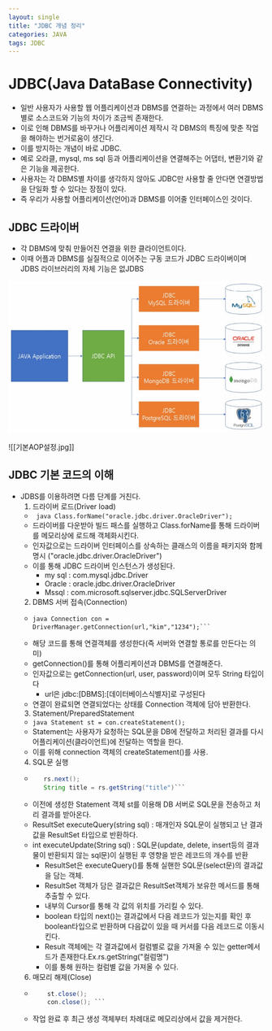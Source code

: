 ```yaml
---
layout: single
title: "JDBC 개념 정리"
categories: JAVA
tags: JDBC
---
```


# JDBC(Java DataBase Connectivity)
- 일반 사용자가 사용할 웹 어플리케이션과 DBMS를 연결하는 과정에서 여러 DBMS별로 소스코드와 기능의 차이가 조금씩 존재한다.
- 이로 인해 DBMS를 바꾸거나 어플리케이션 제작시 각 DBMS의 특징에 맞춘 작업을 해야하는 번거로움이 생긴다.
- 이를 방지하는 개념이 바로 JDBC.
- 예로 오라클, mysql, ms sql 등과 어플리케이션을 연결해주는 어댑터, 변환기와 같은 기능을 제공한다.
- 사용자는 각 DBMS별 차이를 생각하지 않아도 JDBC만 사용할 줄 안다면 연결방법을 단일화 할 수 있다는 장점이 있다.
- 즉 우리가 사용할 어플리케이션(언어)과 DBMS를 이어줄 인터페이스인 것이다.

## JDBC 드라이버
- 각 DBMS에 맞춰 만들어진 연결을 위한 클라이언트이다.
- 이때 어플과 DBMS를 실질적으로 이어주는 구동 코드가 JDBC 드라이버이며 JDBS 라이브러리의 자체 기능은 없JDBS

<img src="..//images/JDBC 구조.png" width="600" height="300">





![[기본AOP설정.jpg]]
## JDBC 기본 코드의 이해
- JDBS를 이용하려면 다름 단계를 거친다.
  1. 드라이버 로드(Driver load)
    - ``` java Class.forName("oracle.jdbc.driver.OracleDriver");```
    - 드라이버를 다운받아 빌드 패스를 실행하고 Class.forName를 통해 드라이버를 메모리상에 로드해 객체화시킨다.
    - 인자값으로는 드라이버 인터페이스를 상속하는 클래스의 이름을 패키지와 함께 명시 ("oracle.jdbc.driver.OracleDriver")
    - 이를 통해 JDBC 드라이버 인스턴스가 생성된다.
      - my sql : com.mysql.jdbc.Driver
      - Oracle : oracle.jdbc.driver.OracleDriver
      - Mssql : com.microsoft.sqlserver.jdbc.SQLServerDriver
  2. DBMS 서버 접속(Connection)
    - ```String url = "jdbs:orcle:thin:@localhost:1521:xepdb1";
      java Connection con = DriverManager.getConnection(url,"kim","1234");```
    - 해당 코드를 통해 연결객체를 생성한다(즉 서버와 연결할 통로를 만든다는 의미)
    - getConnection()를 통해 어플리케이션과 DBMS를 연결해준다.
    - 인자값으로는 getConnection(url, user, password)이며 모두 String 타입이다
      - url은 jdbc:[DBMS]:[데이터베이스식별자]로 구성된다
    - 연결이 완료되면 연결되었다는 상태를 Connection 객체에 담아 반환한다.
  3. Statement/PreparedStatement
    - ```java Statement st = con.createStatement();```
    - Statement는 사용자가 요청하는 SQL문을 DB에 전달하고 처리된 결과를 다시 어플리케이션(클라이언트)에 전달하는 역할을 한다.
    - 이를 위해 connection 객체의 createStatement()를 사용.
  4. SQL문 실행
    - ```java ResultSet re = st.executeQuery(sql);
         rs.next();
         String title = rs.getString("title")```
    - 이전에 생성한 Statement 객체 st를 이용해 DB 서버로 SQL문을 전송하고 처리 결과를 받아온다.
    - ResultSet executeQuery(string sql) : 매개인자 SQL문이 실행되고 난 결과값을 ResultSet 타입으로 반환하다.
    - int executeUpdate(String sql) : SQL문(update, delete, insert등의 결과물이 반환되지 않는 sql문)이 실행된 후 영향을 받은 레코드의 개수를 반환
      - ResultSet은 executeQuery()를 통해 실핸한 SQL문(select문)의 결과값을 담는 객체.
      - ResultSet 객체가 담은 결과값은 ResultSet객체가 보유한 메서드를 통해 추출할 수 있다.
      - 내부의 Cursor를 통해 각 값의 위치를 가리킬 수 있다.
      - boolean 타입의 next()는 결과값에서 다음 레코드가 있는지를 확인 후 boolean타입으로 반환하며 다음값이 있을 때 커서를 다음 레코드로 이동시킨다.
      - Result 객체에는 각 결과값에서 컬럼별로 값을 가져올 수 있는 getter메서드가 존재한다.Ex.rs.getString("컬럼명")
      - 이를 통해 원하는 컬럼별 값을 가져올 수 있다.
  6. 매모리 해제(Close)
    - ```java rs.close();
          st.close();
          con.close(); ```
    - 작업 완료 후 최근 생성 객체부터 차례대로 메모리상에서 값을 제거한다.
